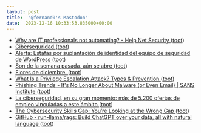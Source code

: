 ```yaml
---
layout: post
title:  "@fernand0's Mastodon"
date:  2023-12-16 10:33:53.835000+00:00
---
```

*  [Why are IT professionals not automating? - Help Net Security ](https://www.helpnetsecurity.com/2023/12/11/it-teams-certificate-automation) ([toot](https://mastodon.social/@fernand0/111589643637180813))
*  [Ciberseguridad ](https://www.cartv.es/aragonradio/podcast/emision/la-ciberseguridad-uno-de-los-sectores-que-mas-empleo-genera-ahora-en-espana) ([toot](https://mastodon.social/@fernand0/111589414265589443))
*  [Alerta: Estafas por suplantación de identidad del equipo de seguridad de WordPress ](https://es.wordpress.org/2023/12/05/alerta-estafas-por-suplantacion-de-identidad-del-equipo-de-seguridad-de-wordpress) ([toot](https://mastodon.social/@fernand0/111587709593430463))
*  [Son de la semana pasada, aún se abre ](https://mastodon.social/@fernand0/111585883805794163) ([toot](https://mastodon.social/@fernand0/111585883805794163))
*  [Flores de diciembre. ](https://avecesunafoto.wordpress.com/2023/12/15/flores-de-diciembre) ([toot](https://mastodon.social/@fernand0/111585871825557050))
*  [What Is a Privilege Escalation Attack? Types & Prevention ](https://www.esecurityplanet.com/networks/privilege-escalation-attack) ([toot](https://mastodon.social/@fernand0/111585814752252649))
*  [Phishing Trends - It's No Longer About Malware (or Even Email) \| SANS Institute ](https://www.sans.org/blog/phishing-its-no-longer-about-malware-or-even-email) ([toot](https://mastodon.social/@fernand0/111585625920461620))
*  [La ciberseguridad, en su gran momento: más de 5.200 ofertas de empleo vinculadas a este ámbito ](https://nosotros.infojobs.net/prensa/notas-prensa/la-ciberseguridad-en-su-gran-momento-mas-de-5-200-ofertas-de-empleo-vinculadas-a-este-ambit) ([toot](https://mastodon.social/@fernand0/111585431748023172))
*  [The Cybersecurity Skills Gap: You’re Looking at the Wrong Gap ](https://www.tripwire.com/state-of-security/cybersecurity-skills-gap-youre-looking-wrong-ga) ([toot](https://mastodon.social/@fernand0/111585097035068268))
*  [GitHub - run-llama/rags: Build ChatGPT over your data, all with natural language ](https://github.com/run-llama/rag) ([toot](https://mastodon.social/@fernand0/111584354151451443))
